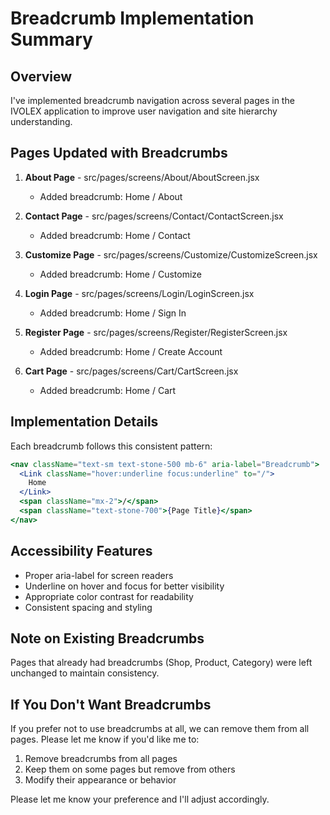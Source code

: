 # Breadcrumb Implementation Summary

## Overview
I've implemented breadcrumb navigation across several pages in the IVOLEX application to improve user navigation and site hierarchy understanding.

## Pages Updated with Breadcrumbs

1. **About Page** - src/pages/screens/About/AboutScreen.jsx
   - Added breadcrumb: Home / About

2. **Contact Page** - src/pages/screens/Contact/ContactScreen.jsx
   - Added breadcrumb: Home / Contact

3. **Customize Page** - src/pages/screens/Customize/CustomizeScreen.jsx
   - Added breadcrumb: Home / Customize

4. **Login Page** - src/pages/screens/Login/LoginScreen.jsx
   - Added breadcrumb: Home / Sign In

5. **Register Page** - src/pages/screens/Register/RegisterScreen.jsx
   - Added breadcrumb: Home / Create Account

6. **Cart Page** - src/pages/screens/Cart/CartScreen.jsx
   - Added breadcrumb: Home / Cart

## Implementation Details

Each breadcrumb follows this consistent pattern:
```jsx
<nav className="text-sm text-stone-500 mb-6" aria-label="Breadcrumb">
  <Link className="hover:underline focus:underline" to="/">
    Home
  </Link>
  <span className="mx-2">/</span>
  <span className="text-stone-700">{Page Title}</span>
</nav>
```

## Accessibility Features

- Proper aria-label for screen readers
- Underline on hover and focus for better visibility
- Appropriate color contrast for readability
- Consistent spacing and styling

## Note on Existing Breadcrumbs

Pages that already had breadcrumbs (Shop, Product, Category) were left unchanged to maintain consistency.

## If You Don't Want Breadcrumbs

If you prefer not to use breadcrumbs at all, we can remove them from all pages. Please let me know if you'd like me to:
1. Remove breadcrumbs from all pages
2. Keep them on some pages but remove from others
3. Modify their appearance or behavior

Please let me know your preference and I'll adjust accordingly.
